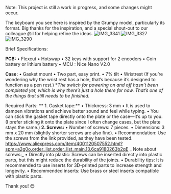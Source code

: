 Note: This project is still a work in progress, and some changes might occur.

The keyboard you see here is inspired by the Grumpy model, particularly its format.
Big thanks for the inspiration, and a special shout-out to our colleague @il for helping refine the ideas.
![IMG_3341](https://github.com/user-attachments/assets/779e316e-25b1-4396-b90e-6f46da0f0beb)
![IMG_3327](https://github.com/user-attachments/assets/221e0ff4-ec69-466a-887f-4d846e67701d)
![IMG_3290](https://github.com/user-attachments/assets/ad725a05-eb42-4156-9f55-3d3b5c6b7d8c)


Brief Specifications:

**PCB:**
	•	Flexcut
	•	Hotswap
	•	32 keys with support for 2 encoders
	•	Coin battery or lithium battery
 	• MCU : Nice Nano V2.0 

**Case:**
	•	Gasket mount
  • Two part, easy print.
	•	7% tilt
  • Wristrest
(If you’re wondering why the wrist rest has a hole, that’s because it’s designed to function as a pen rest.)
*_The switch for powering on and off hasn’t been completed yet, which is why there’s just a hole there for now. That’s one of the things that still needs to be finished._

Required Parts:
**	1.	Gasket tape:**
	•	Thickness: 3 mm
	•	It is used to dampen vibrations and achieve better sound and feel while typing.
  • You can stick the gasket tape directly onto the plate or the case—it’s up to you.
(I prefer sticking it onto the plate since I often change cases, but the plate stays the same.)
	**2.	Screws:**
	•	Number of screws: 7 pieces.
	•	Dimensions: 3 mm x 20 mm (slightly shorter screws are also fine).
	•	Recommendation: Use the screws from the link provided, as they have been tested.
 https://www.aliexpress.com/item/4001120507552.html?spm=a2g0o.order_list.order_list_main.13.6ca9180263b2qE
_ Note about screws:_
	•	Directly into plastic: Screws can be inserted directly into plastic parts, but this might reduce the durability of the joints.
	•	Durability tips: It is recommended to use inserts for 3D-printed parts to increase strength and longevity.
	•	Recommended inserts: Use brass or steel inserts compatible with plastic parts.

Thank you! 😊
